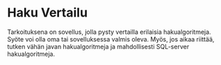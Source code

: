 # Haku Vertailu

Tarkoituksena on sovellus, jolla pysty vertailla erilaisia hakualgoritmeja. Syöte voi olla oma tai sovelluksessa valmis oleva.
Myös, jos aikaa riittää, tutken vähän javan hakualgoritmeja ja mahdollisesti SQL-server hakualgoritmeja.
